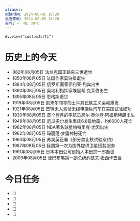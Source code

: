 ```yaml
---
aliases: 
创建时间: 2024-08-05 18:20
最近修改: 2024-08-05 18:20
天气: ☀️  晴，39°C 
---
```



```dataviewjs
dv.view("customJs/Ti")
```
#  历史上的今天
- 882年08月05日 法兰克国王路易三世逝世
- 1850年08月05日 法国作家莫泊桑诞生
- 1884年08月05日 俄罗斯画家伊利亚·列宾出生
- 1890年08月05日 奥地利指挥家埃里希·克莱伯出生
- 1895年08月05日 恩格斯逝世
- 1919年08月05日 凯末尔领导的土耳其民族主义运动爆发
- 1921年08月05日 首辆无人驾驶无线电操纵汽车在美国试验成功
- 1930年08月05日 首个登月的宇航员尼尔·奥尔登·阿姆斯特朗出生
- 1949年08月05日 厄瓜多尔发生里氏6.8级地震，约6000人死亡
- 1962年08月05日 NBA著名球星帕特里克·尤因出生
- 1962年08月05日 玛丽莲·梦露神秘死亡
- 1963年08月05日 苏美英签署《部分禁止核试验条约》
- 1987年08月05日 我国第一次为国外提供卫星搭载服务
- 1991年08月05日 日本本田公司创始人本田宗一郎逝世
- 2009年08月05日 津巴布韦第一副总统约瑟夫·姆西卡去世

# 今日任务
- [ ] 
- [ ] 
- [ ] 
- [ ] 
- [ ] 






























































































































































































































































































































































































































































































































































































































































































































































































































































































































































































































































































































































































































































































































































































































































































































































































































































































































































































































































































































































































































































































































































































































































































































































































































































































































































































































































































































































































































































































































































































































































































































































































































































































































































































































































































































































































































































































































































































































































































































































































































































































































































































































































































































































































































































































































































































































































































































































































































































































































































































































































































































































































































































































































































































































































































































































































































































































































































































































































































































































































































































































































































































































































































































































































































































































































































































































































































































































































































































































































































































































































































































































































































































































































































































































































































































































































































































































































































































































































































































































































































































































































































































































































































































































































































































































































































































































































































































































































































































































































































































































































































































































































































































































































































































































































































































































































































































































































































































































































































































































































































































































































































































































































































































































































































































































































































































































































































































































































































































































































































































































































































































































































































































































































































































































































































































































































































































































































































































































































































































































































































































































































































































































































































































































































































































































































































































































































































































































































































































































































































































































































































































































































































































































































































































































































































































































































































































































































































































































































































































































































































































































































































































































































































































































































































































































































































































































































































































































































































































































































































































































































































































































































































































































































































































































































































































































































































































































































































































































































































































































































































































































































































































































































































































































































































































































































































































































































































































































































































































































































































































































































































































































































































































































































































































































































































































































































































































































































































































































































































































































































































































































































































































































































































































































































































































































































































































































































































































































































































































































































































































































































































































































































































































































































































































































































































































































































































































































































































































































































































































































































































































































































































































































































































































































































































































































































































































































































































































































































































































































































































































































































































































































































































































































































































































































































































































































































































































































































































































































































































































































































































































































































































































































































































































































































































































































































































































































































































































































































































































































































































































































































































































































































































































































































































































































































































































































































































































































































































































































































































































































































































































































































































































































































































































































































































































































































































































































































































































































































































































































































































































































































































































































































































































































































































































































































































































































































































































































































































































































































































































































































































































































































































































































































































































































































































































































































































































































































































































































































































































































































































































































































































































































































































































































































































































































































































































































































































































































































































































































































































































































































































































































































































































































































































































































































































































































































































































































































































































































































































































































































































































































































































































































































































































































































































































































































































































































































































































































































































































































































































































































































































































































































































































































































































































































































































































































































































































































































































































































































































































































































































































































































































































































































































































































































































































































































































































































































































































































































































































































































































































































































































































































































































































































































































































































































































































































































































































































































































































































































































































































































































































































































































































































































































































































































































































































































































































































































































































































































































































































































































































































































































































































































































































































































































































































































































































































































































































































































































































































































































































































































































































































































































































































































































































































































































































































































































































































































































































































































































































































































































































































































































































































































































































































































































































































































































































































































































































































































































































































































































































































































































































































































































































































































































































































































































































































































































































































































































































































































































































































































































































































































































































































































































































































































































































































































































































































































































































































































































































































































































































































































































































































































































































































































































































































































































































































































































































































































































































































































































































































































































































































































































































































































































































































































































































































































































































































































































































































































































































































































































































































































































































































































































































































































































































































































































































































































































































































































































































































































































































































































































































































































































































































































































































































































































































































































































































































































































































































































































































































































































































































































































































































































































































































































































































































































































































































































































































































































































































































































































































































































































































































































































































































































































































































































































































































































































































































































































































































































































































































































































































































































































































































































































































































































































































































































































































































































































































































































































































































































































































































































































































































































































































































































































































































































































































































































































































































































































































































































































































































































































































































































































































































































































































































































































































































































































































































































































































































































































































































































































































































































































































































































































































































































































































































































































































































































































































































































































































































































































































































































































































































































































































































































































































































































































































































































































































































































































































































































































































































































































































































































































































































































































































































































































































































































































































































































































































































































































































































































































































































































































































































































































































































































































































































































